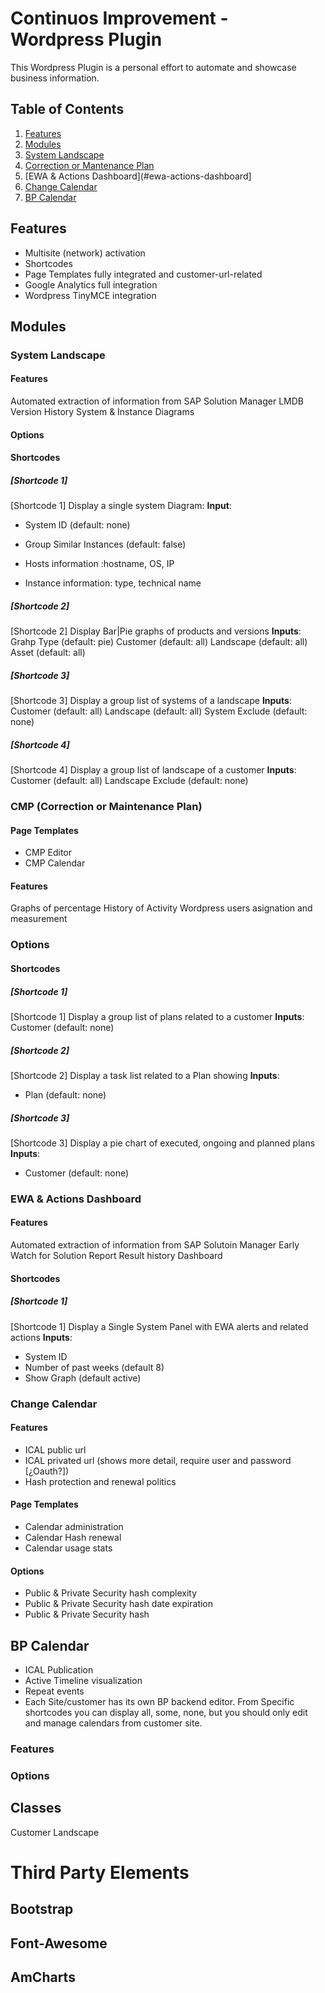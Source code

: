 # Continuos Improvement - Wordpress Plugin
This Wordpress Plugin is a personal effort to automate and showcase business information.

## Table of Contents
1. [Features](#features)
2. [Modules](#modules)
  1. [System Landscape](#system-landscape)
  2. [Correction or Mantenance Plan](#cmp-correction-and-maintenance-plan)
  3. [EWA & Actions Dashboard](#ewa-actions-dashboard]
  4. [Change Calendar](#change-calendar)
  5. [BP Calendar](#bp-calendar)


## Features
* Multisite (network) activation
* Shortcodes
* Page Templates fully integrated and customer-url-related
* Google Analytics full integration
* Wordpress TinyMCE integration

## Modules
### System Landscape
#### Features
Automated extraction of information from SAP Solution Manager LMDB
Version History
System & Instance Diagrams
#### Options
#### Shortcodes
##### [Shortcode 1]
[Shortcode 1] Display a single system Diagram:
**Input**:

* System ID (default: none)
* Group Similar Instances (default: false)

* Hosts information :hostname, OS, IP
* Instance information: type, technical name

##### [Shortcode 2]
[Shortcode 2] Display Bar|Pie graphs of products and versions
**Inputs**:
Grahp Type (default: pie)
Customer (default: all)
Landscape (default: all)
Asset (default: all)

##### [Shortcode 3]
[Shortcode 3] Display a group list of systems of a landscape
**Inputs**:
Customer (default: all)
Landscape (default: all)
System Exclude (default: none)

##### [Shortcode 4]
[Shortcode 4] Display a group list of landscape of a customer
**Inputs**:
Customer (default: all)
Landscape Exclude (default: none)

### CMP (Correction or Maintenance Plan)
#### Page Templates
* CMP Editor
* CMP Calendar

#### Features
Graphs of percentage
History of Activity
Wordpress users asignation and measurement
### Options

#### Shortcodes
##### [Shortcode 1]
[Shortcode 1] Display a group list of plans related to a customer
**Inputs**:
Customer (default: none)

##### [Shortcode 2]
[Shortcode 2] Display a task list related to a Plan showing
**Inputs**:

* Plan (default: none)

##### [Shortcode 3]
[Shortcode 3] Display a pie chart of executed, ongoing and planned plans
**Inputs**:

* Customer (default: none)

### EWA & Actions Dashboard
#### Features
Automated extraction of information from SAP Solutoin Manager Early Watch for Solution Report
Result history Dashboard
#### Shortcodes
##### [Shortcode 1]
[Shortcode 1] Display a Single System Panel with EWA alerts and related actions
**Inputs**:

* System ID
* Number of past weeks (default 8)
* Show Graph (default active)

### Change Calendar
#### Features
* ICAL public url
* ICAL privated url (shows more detail, require user and password [¿Oauth?])
* Hash protection and renewal politics

#### Page Templates
* Calendar administration
* Calendar Hash renewal
* Calendar usage stats

#### Options
* Public & Private Security hash complexity
* Public & Private Security hash date expiration
* Public & Private Security hash 

## BP Calendar
* ICAL Publication
* Active Timeline visualization
* Repeat events
* Each Site/customer has its own BP backend editor. From Specific shortcodes you can display all, some, none, but you should only edit and manage calendars from customer site.
### Features
### Options




## Classes
Customer
Landscape




# Third Party Elements
## Bootstrap
## Font-Awesome
## AmCharts
